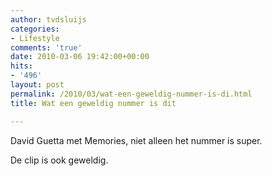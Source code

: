 ```yaml
---
author: tvdsluijs
categories:
- Lifestyle
comments: 'true'
date: 2010-03-06 19:42:00+00:00
hits:
- '496'
layout: post
permalink: /2010/03/wat-een-geweldig-nummer-is-di.html
title: Wat een geweldig nummer is dit

---
```

David Guetta met Memories, niet alleen het nummer is super.

De clip is ook geweldig.
